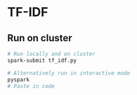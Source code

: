 # TF-IDF

## Run on cluster 
```bash
# Run locally and on cluster
spark-submit tf_idf.py 

# Alternatively run in interactive mode
pyspark 
# Paste in code
```